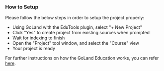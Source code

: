 <!--
    Licensed to the Apache Software Foundation (ASF) under one
    or more contributor license agreements.  See the NOTICE file
    distributed with this work for additional information
    regarding copyright ownership.  The ASF licenses this file
    to you under the Apache License, Version 2.0 (the
    "License"); you may not use this file except in compliance
    with the License.  You may obtain a copy of the License at

      http://www.apache.org/licenses/LICENSE-2.0

    Unless required by applicable law or agreed to in writing,
    software distributed under the License is distributed on an
    "AS IS" BASIS, WITHOUT WARRANTIES OR CONDITIONS OF ANY
    KIND, either express or implied.  See the License for the
    specific language governing permissions and limitations
    under the License.
-->

### How to Setup
Please follow the below steps in order to setup the project properly:
* Using GoLand with the EduTools plugin, select "+ New Project"
* Click "Yes" to create project from existing sources when prompted
* Wait for indexing to finish
* Open the "Project" tool window, and select the "Course" view
* Your project is ready

For further instructions on how the GoLand Education works, you can refer
[here](https://www.jetbrains.com/help/education/educator-start-guide.html?section=Go).
